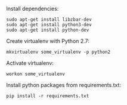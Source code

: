 Install dependencies:
```
sudo apt-get install libzbar-dev
sudo apt-get install python3-dev
sudo apt-get install python-dev
```

Create virtualenv with Python 2.7:
```
mkvirtualenv some_virtualenv -p python2
```

Activate virtualenv:
```
workon some_virtualenv
```

Install python packages from requirements.txt:
```
pip install -r requirements.txt
```
